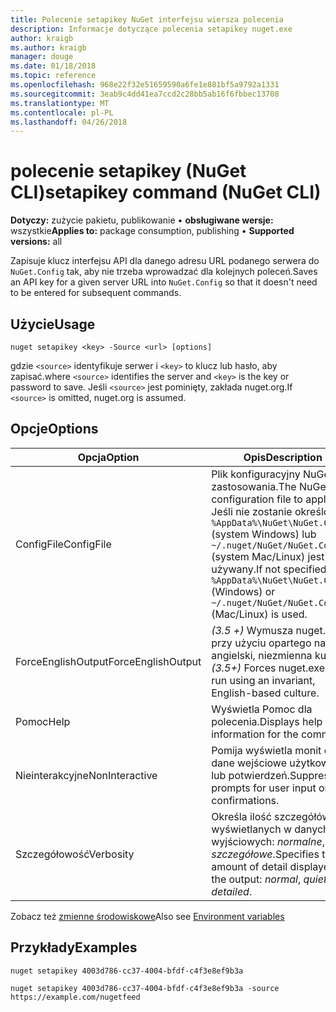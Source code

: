 ```yaml
---
title: Polecenie setapikey NuGet interfejsu wiersza polecenia
description: Informacje dotyczące polecenia setapikey nuget.exe
author: kraigb
ms.author: kraigb
manager: douge
ms.date: 01/18/2018
ms.topic: reference
ms.openlocfilehash: 968e22f32e51659590a6fe1e881bf5a9792a1331
ms.sourcegitcommit: 3eab9c4dd41ea7ccd2c28bb5ab16f6fbbec13708
ms.translationtype: MT
ms.contentlocale: pl-PL
ms.lasthandoff: 04/26/2018
---
```

# <a name="setapikey-command-nuget-cli"></a><span data-ttu-id="f61e3-103">polecenie setapikey (NuGet CLI)</span><span class="sxs-lookup"><span data-stu-id="f61e3-103">setapikey command (NuGet CLI)</span></span>

<span data-ttu-id="f61e3-104">**Dotyczy:** zużycie pakietu, publikowanie &bullet; **obsługiwane wersje:** wszystkie</span><span class="sxs-lookup"><span data-stu-id="f61e3-104">**Applies to:** package consumption, publishing &bullet; **Supported versions:** all</span></span>

<span data-ttu-id="f61e3-105">Zapisuje klucz interfejsu API dla danego adresu URL podanego serwera do `NuGet.Config` tak, aby nie trzeba wprowadzać dla kolejnych poleceń.</span><span class="sxs-lookup"><span data-stu-id="f61e3-105">Saves an API key for a given server URL into `NuGet.Config` so that it doesn't need to be entered for subsequent commands.</span></span>

## <a name="usage"></a><span data-ttu-id="f61e3-106">Użycie</span><span class="sxs-lookup"><span data-stu-id="f61e3-106">Usage</span></span>

```cli
nuget setapikey <key> -Source <url> [options]
```

<span data-ttu-id="f61e3-107">gdzie `<source>` identyfikuje serwer i `<key>` to klucz lub hasło, aby zapisać.</span><span class="sxs-lookup"><span data-stu-id="f61e3-107">where `<source>` identifies the server and `<key>` is the key or password to save.</span></span> <span data-ttu-id="f61e3-108">Jeśli `<source>` jest pominięty, zakłada nuget.org.</span><span class="sxs-lookup"><span data-stu-id="f61e3-108">If `<source>` is omitted, nuget.org is assumed.</span></span>

## <a name="options"></a><span data-ttu-id="f61e3-109">Opcje</span><span class="sxs-lookup"><span data-stu-id="f61e3-109">Options</span></span>

| <span data-ttu-id="f61e3-110">Opcja</span><span class="sxs-lookup"><span data-stu-id="f61e3-110">Option</span></span> | <span data-ttu-id="f61e3-111">Opis</span><span class="sxs-lookup"><span data-stu-id="f61e3-111">Description</span></span> |
| --- | --- |
| <span data-ttu-id="f61e3-112">ConfigFile</span><span class="sxs-lookup"><span data-stu-id="f61e3-112">ConfigFile</span></span> | <span data-ttu-id="f61e3-113">Plik konfiguracyjny NuGet do zastosowania.</span><span class="sxs-lookup"><span data-stu-id="f61e3-113">The NuGet configuration file to apply.</span></span> <span data-ttu-id="f61e3-114">Jeśli nie zostanie określony, `%AppData%\NuGet\NuGet.Config` (system Windows) lub `~/.nuget/NuGet/NuGet.Config` (system Mac/Linux) jest używany.</span><span class="sxs-lookup"><span data-stu-id="f61e3-114">If not specified, `%AppData%\NuGet\NuGet.Config` (Windows) or `~/.nuget/NuGet/NuGet.Config` (Mac/Linux) is used.</span></span>|
| <span data-ttu-id="f61e3-115">ForceEnglishOutput</span><span class="sxs-lookup"><span data-stu-id="f61e3-115">ForceEnglishOutput</span></span> | <span data-ttu-id="f61e3-116">*(3.5 +)* Wymusza nuget.exe przy użyciu opartego na język angielski, niezmienna kultura.</span><span class="sxs-lookup"><span data-stu-id="f61e3-116">*(3.5+)* Forces nuget.exe to run using an invariant, English-based culture.</span></span> |
| <span data-ttu-id="f61e3-117">Pomoc</span><span class="sxs-lookup"><span data-stu-id="f61e3-117">Help</span></span> | <span data-ttu-id="f61e3-118">Wyświetla Pomoc dla polecenia.</span><span class="sxs-lookup"><span data-stu-id="f61e3-118">Displays help information for the command.</span></span> |
| <span data-ttu-id="f61e3-119">Nieinterakcyjne</span><span class="sxs-lookup"><span data-stu-id="f61e3-119">NonInteractive</span></span> | <span data-ttu-id="f61e3-120">Pomija wyświetla monit o dane wejściowe użytkownika lub potwierdzeń.</span><span class="sxs-lookup"><span data-stu-id="f61e3-120">Suppresses prompts for user input or confirmations.</span></span> |
| <span data-ttu-id="f61e3-121">Szczegółowość</span><span class="sxs-lookup"><span data-stu-id="f61e3-121">Verbosity</span></span> | <span data-ttu-id="f61e3-122">Określa ilość szczegółów wyświetlanych w danych wyjściowych: *normalne*, *quiet*, *szczegółowe*.</span><span class="sxs-lookup"><span data-stu-id="f61e3-122">Specifies the amount of detail displayed in the output: *normal*, *quiet*, *detailed*.</span></span> |

<span data-ttu-id="f61e3-123">Zobacz też [zmienne środowiskowe](cli-ref-environment-variables.md)</span><span class="sxs-lookup"><span data-stu-id="f61e3-123">Also see [Environment variables](cli-ref-environment-variables.md)</span></span>

## <a name="examples"></a><span data-ttu-id="f61e3-124">Przykłady</span><span class="sxs-lookup"><span data-stu-id="f61e3-124">Examples</span></span>

```cli
nuget setapikey 4003d786-cc37-4004-bfdf-c4f3e8ef9b3a

nuget setapikey 4003d786-cc37-4004-bfdf-c4f3e8ef9b3a -source https://example.com/nugetfeed
```
